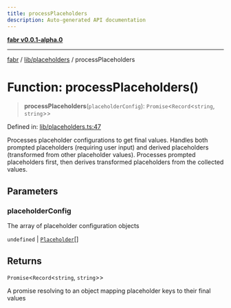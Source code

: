 ```yaml
---
title: processPlaceholders
description: Auto-generated API documentation
---
```


[**fabr v0.0.1-alpha.0**](../../../README.md)

***

[fabr](../../../README.md) / [lib/placeholders](../README.md) / processPlaceholders

# Function: processPlaceholders()

> **processPlaceholders**(`placeholderConfig`): `Promise`\<`Record`\<`string`, `string`\>\>

Defined in: [lib/placeholders.ts:47](https://github.com/yashjawale/fabr/blob/main/src/lib/placeholders.ts#L47)

Processes placeholder configurations to get final values.
Handles both prompted placeholders (requiring user input) and derived placeholders
(transformed from other placeholder values). Processes prompted placeholders first,
then derives transformed placeholders from the collected values.

## Parameters

### placeholderConfig

The array of placeholder configuration objects

`undefined` | [`Placeholder`](../../../types/fabr-config/interfaces/Placeholder.md)[]

## Returns

`Promise`\<`Record`\<`string`, `string`\>\>

A promise resolving to an object mapping placeholder keys to their final values
